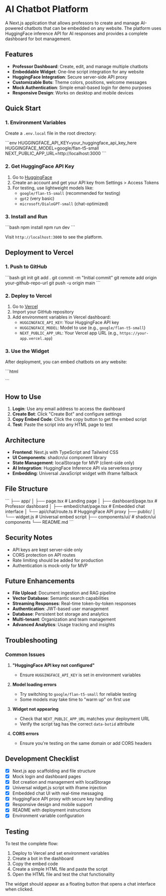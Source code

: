 # AI Chatbot Platform

A Next.js application that allows professors to create and manage AI-powered chatbots that can be embedded on any website. The platform uses HuggingFace inference API for AI responses and provides a complete dashboard for bot management.

## Features

- **Professor Dashboard**: Create, edit, and manage multiple chatbots
- **Embeddable Widget**: One-line script integration for any website
- **HuggingFace Integration**: Secure server-side API proxy
- **Customizable Bots**: Theme colors, positions, welcome messages
- **Mock Authentication**: Simple email-based login for demo purposes
- **Responsive Design**: Works on desktop and mobile devices

## Quick Start

### 1. Environment Variables

Create a `.env.local` file in the root directory:

\`\`\`env
HUGGINGFACE_API_KEY=your_huggingface_api_key_here
HUGGINGFACE_MODEL=google/flan-t5-small
NEXT_PUBLIC_APP_URL=http://localhost:3000
\`\`\`

### 2. Get HuggingFace API Key

1. Go to [HuggingFace](https://huggingface.co/)
2. Create an account and get your API key from Settings > Access Tokens
3. For testing, use lightweight models like:
   - `google/flan-t5-small` (recommended for testing)
   - `gpt2` (very basic)
   - `microsoft/DialoGPT-small` (chat-optimized)

### 3. Install and Run

\`\`\`bash
npm install
npm run dev
\`\`\`

Visit `http://localhost:3000` to see the platform.

## Deployment to Vercel

### 1. Push to GitHub

\`\`\`bash
git init
git add .
git commit -m "Initial commit"
git remote add origin your-github-repo-url
git push -u origin main
\`\`\`

### 2. Deploy to Vercel

1. Go to [Vercel](https://vercel.com)
2. Import your GitHub repository
3. Add environment variables in Vercel dashboard:
   - `HUGGINGFACE_API_KEY`: Your HuggingFace API key
   - `HUGGINGFACE_MODEL`: Model to use (e.g., `google/flan-t5-small`)
   - `NEXT_PUBLIC_APP_URL`: Your Vercel app URL (e.g., `https://your-app.vercel.app`)

### 3. Use the Widget

After deployment, you can embed chatbots on any website:

\`\`\`html
<script src="https://your-app.vercel.app/widget.js" data-botid="your-bot-id"></script>
\`\`\`

## How to Use

1. **Login**: Use any email address to access the dashboard
2. **Create Bot**: Click "Create Bot" and configure settings
3. **Copy Embed Code**: Click the copy button to get the embed script
4. **Test**: Paste the script into any HTML page to test

## Architecture

- **Frontend**: Next.js with TypeScript and Tailwind CSS
- **UI Components**: shadcn/ui component library
- **State Management**: localStorage for MVP (client-side only)
- **AI Integration**: HuggingFace Inference API via serverless proxy
- **Embedding**: Universal JavaScript widget with iframe fallback

## File Structure

\`\`\`
├── app/
│   ├── page.tsx                 # Landing page
│   ├── dashboard/page.tsx       # Professor dashboard
│   ├── embed/chat/page.tsx      # Embedded chat interface
│   └── api/chat/route.ts        # HuggingFace API proxy
├── public/
│   └── widget.js                # Universal embed script
├── components/ui/               # shadcn/ui components
└── README.md
\`\`\`

## Security Notes

- API keys are kept server-side only
- CORS protection on API routes
- Rate limiting should be added for production
- Authentication is mock-only for MVP

## Future Enhancements

- **File Upload**: Document ingestion and RAG pipeline
- **Vector Database**: Semantic search capabilities
- **Streaming Responses**: Real-time token-by-token responses
- **Authentication**: JWT-based user management
- **Database**: Persistent bot storage and analytics
- **Multi-tenant**: Organization and team management
- **Advanced Analytics**: Usage tracking and insights

## Troubleshooting

### Common Issues

1. **"HuggingFace API key not configured"**
   - Ensure `HUGGINGFACE_API_KEY` is set in environment variables

2. **Model loading errors**
   - Try switching to `google/flan-t5-small` for reliable testing
   - Some models may take time to "warm up" on first use

3. **Widget not appearing**
   - Check that `NEXT_PUBLIC_APP_URL` matches your deployment URL
   - Verify the script tag has the correct `data-botid` attribute

4. **CORS errors**
   - Ensure you're testing on the same domain or add CORS headers

## Development Checklist

- [x] Next.js app scaffolding and file structure
- [x] Mock login and dashboard pages
- [x] Bot creation and management with localStorage
- [x] Universal widget.js script with iframe injection
- [x] Embedded chat UI with real-time messaging
- [x] HuggingFace API proxy with secure key handling
- [x] Responsive design and mobile support
- [x] README with deployment instructions
- [x] Environment variable configuration

## Testing

To test the complete flow:

1. Deploy to Vercel and set environment variables
2. Create a bot in the dashboard
3. Copy the embed code
4. Create a simple HTML file and paste the script
5. Open the HTML file and test the chat functionality

The widget should appear as a floating button that opens a chat interface when clicked.
